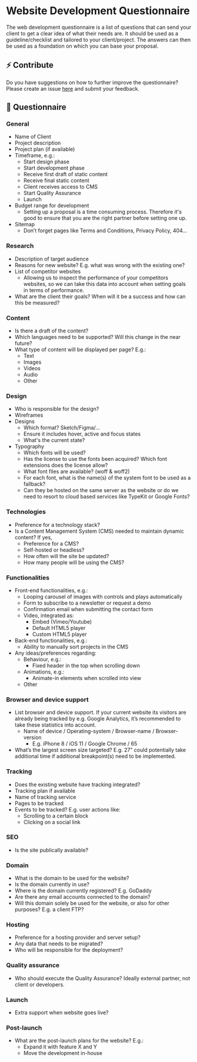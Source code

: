 # Website Development Questionnaire
The web development questionnaire is a list of questions that can send your client to get a clear idea of what their needs are. It should be used as a guideline/checklist and tailored to your client/project. The answers can then be used as a foundation on which you can base your proposal.

## ⚡️ Contribute
Do you have suggestions on how to further improve the questionnaire? Please create an issue [here](website-development-questionnaire) and submit your feedback.

## 🔖 Questionnaire

### General
- Name of Client
- Project description
- Project plan (if available)
- Timeframe, e.g.:
  - Start design phase
  - Start development phase
  - Receive first draft of static content
  - Receive final static content
  - Client receives access to CMS
  - Start Quality Assurance
  - Launch
- Budget range for development
  - Setting up a proposal is a time consuming process. Therefore it's good to ensure that you are the right partner before setting one up.
- Sitemap
  - Don’t forget pages like Terms and Conditions, Privacy Policy, 404…

### Research
- Description of target audience
- Reasons for new website? E.g. what was wrong with the existing one?
- List of competitor websites
  - Allowing us to inspect the performance of your competitors websites, so we can take this data into account when setting goals in terms of performance.
- What are the client their goals? When will it be a success and how can this be measured? 

### Content
- Is there a draft of the content?
- Which languages need to be supported? Will this change in the near future?
- What type of content will be displayed per page? E.g.:
  - Text
  - Images
  - Videos
  - Audio
  - Other

### Design
- Who is responsible for the design?
- Wireframes
- Designs
  - Which format? Sketch/Figma/...
  - Ensure it includes hover, active and focus states
  - What's the current state?
- Typography
  - Which fonts will be used?
  - Has the license to use the fonts been acquired? Which font extensions does the license allow?
  - What font files are available? (woff & woff2)
  - For each font, what is the name(s) of the system font to be used as a fallback?
  - Can they be hosted on the same server as the website or do we need to resort to cloud based services like TypeKit or Google Fonts?

### Technologies
- Preference for a technology stack?
- Is a Content Management System (CMS) needed to maintain dynamic content? If yes,
  - Preference for a CMS?
  - Self-hosted or headless?
  - How often will the site be updated? 
  - How many people will be using the CMS?

### Functionalities
- Front-end functionalities, e.g.:
  - Looping carousel of images with controls and plays automatically
  - Form to subscribe to a newsletter or request a demo
  - Confirmation email when submitting the contact form
  - Video, integrated as:
    - Embed (Vimeo/Youtube)
    - Default HTML5 player
    - Custom HTML5 player
- Back-end functionalities, e.g.:
  - Ability to manually sort projects in the CMS
- Any ideas/preferences regarding:
  - Behaviour, e.g.:
    - Fixed header in the top when scrolling down
  - Animations, e.g.:
    - Animate-in elements when scrolled into view
  - Other

### Browser and device support
- List browser and device support. If your current website its visitors are already being tracked by e.g. Google Analytics, it’s recommended to take these statistics into account.
  - Name of device / Operating-system / Browser-name / Browser-version
    - E.g. iPhone 8 / iOS 11 / Google Chrome / 65
- What’s the largest screen size targeted? E.g. 27” could potentially take additional time if additional breakpoint(s) need to be implemented.

### Tracking
- Does the existing website have tracking integrated?
- Tracking plan if available
- Name of tracking service
- Pages to be tracked
- Events to be tracked? E.g. user actions like:
  - Scrolling to a certain block
  - Clicking on a social link

### SEO
- Is the site publically available?

### Domain
- What is the domain to be used for the website?
- Is the domain currently in use?
- Where is the domain currently registered? E.g. GoDaddy
- Are there any email accounts connected to the domain?
- Will this domain solely be used for the website, or also for other purposes? E.g. a client FTP?

### Hosting
- Preference for a hosting provider and server setup?
- Any data that needs to be migrated?
- Who will be responsible for the deployment?

### Quality assurance
- Who should execute the Quality Assurance? Ideally external partner, not client or developers.

### Launch
- Extra support when website goes live?

### Post-launch
- What are the post-launch plans for the website? E.g.:
  - Expand it with feature X and Y
  - Move the development in-house
